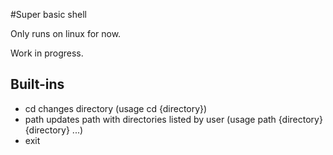 #Super basic shell

Only runs on linux for now.

Work in progress.

## Built-ins
 - cd changes directory (usage cd {directory})
 - path updates path with directories listed by user (usage path {directory} {directory} ...)
 - exit
